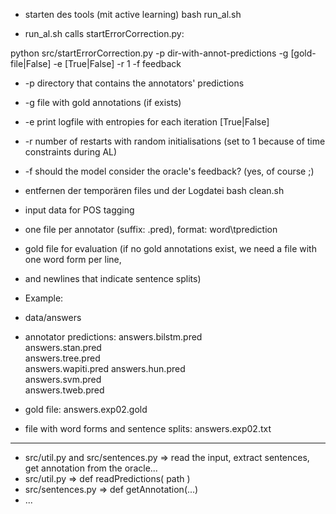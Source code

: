 *  starten des tools (mit active learning)
bash run_al.sh

*  run_al.sh calls startErrorCorrection.py:

python src/startErrorCorrection.py -p dir-with-annot-predictions -g [gold-file|False] -e [True|False] -r 1 -f feedback   

*  -p directory that contains the annotators' predictions
*  -g file with gold annotations (if exists)
*  -e print logfile with entropies for each iteration [True|False]
*  -r number of restarts with random initialisations (set to 1 because of time constraints during AL)
*  -f should the model consider the oracle's feedback? (yes, of course ;)


*  entfernen der temporären files und der Logdatei
bash clean.sh



*  input data for POS tagging
*  one file per annotator (suffix: .pred), format: word\tprediction
*  gold file for evaluation (if no gold annotations exist, we need a file with one word form per line,
*  and newlines that indicate sentence splits)

*  Example:
*  data/answers
*  annotator predictions:
	answers.bilstm.pred  
	answers.stan.pred  
	answers.tree.pred  
	answers.wapiti.pred
	answers.hun.pred   
	answers.svm.pred   
	answers.tweb.pred

*  gold file:
	answers.exp02.gold

*  file with word forms and sentence splits:
	answers.exp02.txt

**** 
*  src/util.py and src/sentences.py => read the input, extract sentences, get annotation from the oracle...
*  src/util.py 	   => 	def readPredictions( path ) 
*  src/sentences.py =>	def getAnnotation(...)
*  ...
